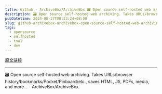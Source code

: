 ```yaml
---
title: Github - ArchiveBox/ArchiveBox 🗃 Open source self-hosted web archiving. Takes URLs/browser history/bookmarks/Pocket/Pinboard/etc., saves HTML, JS, PDFs, media, and more...
description: 🗃 Open source self-hosted web archiving. Takes URLs/browser history/bookmarks/Pocket/Pinboard/etc., saves HTML, JS, PDFs, media, and more... - ArchiveBox/ArchiveBox
pubDatetime: 2024-08-27T08:23:24+08:00
slug: github-archivebox-archivebox-open-source-self-hosted-web-archiving-takes-urls-browser-history-bookmarks-pocket-pinboard-etc-saves-html-js-pdfs-media-and-more
tags: 
  - opensource
  - selfhosted
  - tool
  - dev
---
```


[原文链接](https://github.com/ArchiveBox/ArchiveBox?tab=readme-ov-file)

---

🗃 Open source self-hosted web archiving. Takes URLs/browser history/bookmarks/Pocket/Pinboard/etc., saves HTML, JS, PDFs, media, and more... - ArchiveBox/ArchiveBox
